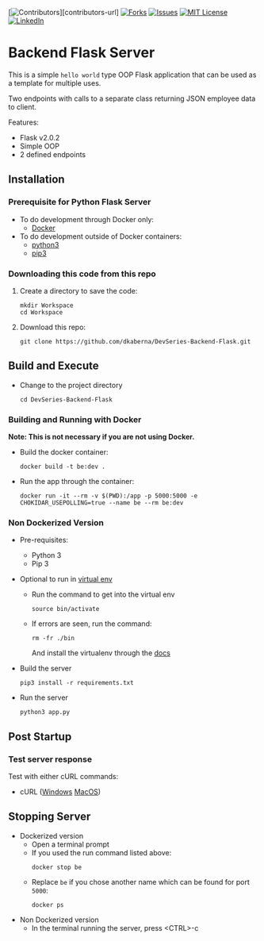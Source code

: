 
<!-- PROJECT SHIELDS -->
<!--
*** I'm using markdown "reference style" links for readability.
*** Reference links are enclosed in brackets [ ] instead of parentheses ( ).
*** See the bottom of this document for the declaration of the reference variables
*** for contributors-url, forks-url, etc. This is an optional, concise syntax you may use.
*** https://www.markdownguide.org/basic-syntax/#reference-style-links
-->
[![Contributors][contributors-shield]][contributors-url]
[![Forks][forks-shield]][forks-url]
[![Issues][issues-shield]][issues-url]
[![MIT License][license-shield]][license-url]
[![LinkedIn][linkedin-shield]][linkedin-url]



# Backend Flask Server

This is a simple `hello world` type OOP Flask application that can be used as a template for multiple uses.

Two endpoints with calls to a separate class returning JSON employee data to client.

Features:
* Flask v2.0.2
* Simple OOP
* 2 defined endpoints

## Installation

### Prerequisite for Python Flask Server
* To do development through Docker only:
  * [Docker](https://docs.docker.com/get-docker/)
* To do development outside of Docker containers:
  * [python3](https://www.python.org/downloads/)
  * [pip3](https://www.activestate.com/resources/quick-reads/how-to-install-and-use-pip3/)

### Downloading this code from this repo
1. Create a directory to save the code:
   ```
   mkdir Workspace
   cd Workspace
   ```
2. Download this repo:
   ```
   git clone https://github.com/dkaberna/DevSeries-Backend-Flask.git
   ```

## Build and Execute
* Change to the project directory
  ```
  cd DevSeries-Backend-Flask
  ```

### Building and Running with Docker
**Note: This is not necessary if you are not using Docker.**

* Build the docker container:
  ```
  docker build -t be:dev .
  ```

* Run the app through the container:
  ```
  docker run -it --rm -v $(PWD):/app -p 5000:5000 -e CHOKIDAR_USEPOLLING=true --name be --rm be:dev
  ```

### Non Dockerized Version
* Pre-requisites: 
  * Python 3
  * Pip 3

* Optional to run in [virtual env](https://docs.python-guide.org/dev/virtualenvs/)
  * Run the command to get into the virtual env
    ```
    source bin/activate
    ```
  * If errors are seen, run the command:
    ```
    rm -fr ./bin
    ```
    And install the virtualenv through the [docs](https://docs.python-guide.org/dev/virtualenvs/) 
  
* Build the server
  ```
  pip3 install -r requirements.txt
  ```
* Run the server
  ```
  python3 app.py
  ```
## Post Startup

### Test server response
Test with either cURL commands:

* cURL ([Windows](https://stackoverflow.com/questions/9507353/how-do-i-install-and-use-curl-on-windows)  [MacOS](https://idratherbewriting.com/learnapidoc/docapis_install_curl.html#:~:text=at%20paligo.net.-,Install%20curl%20on%20Mac,curl%20is%20probably%20already%20installed.))


## Stopping Server
* Dockerized version
  * Open a terminal prompt
  * If you used the run command listed above:
    ```
    docker stop be
    ```
  * Replace `be` if you chose another name which can be found for port `5000`:
    ```
    docker ps
    ```
* Non Dockerized version
  * In the terminal running the server, press \<CTRL\>-c

<!-- MARKDOWN LINKS & IMAGES -->
<!-- https://www.markdownguide.org/basic-syntax/#reference-style-links -->
[contributors-shield]: https://img.shields.io/github/issues/dkaberna/DevSeries-Backend-Flask?style=for-the-badge
[forks-shield]: https://img.shields.io/github/forks/dkaberna/DevSeries-Backend-Flask?style=for-the-badge
[forks-url]: https://github.com/dkaberna/DevSeries-Backend-Flask/network/members
[issues-shield]: https://img.shields.io/github/issues/dkaberna/DevSeries-Backend-Flask?style=for-the-badge
[issues-url]: https://github.com/dkaberna/DevSeries-Backend-Flask/issues
[license-shield]: https://img.shields.io/github/license/dkaberna/DevSeries-Backend-Flask?style=for-the-badge
[license-url]: https://github.com/dkaberna/DevSeries-Backend-Flask/blob/master/LICENSE
[linkedin-shield]: https://img.shields.io/badge/-LinkedIn-black.svg?style=for-the-badge&logo=linkedin&colorB=555
[linkedin-url]: https://www.linkedin.com/in/devon-kaberna-cfa-0a13962/
[product-screenshot]: images/screenshot.png

